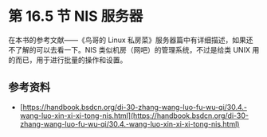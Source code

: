# 第 16.5 节 NIS 服务器

在本书的参考文献——《鸟哥的 Linux 私房菜》服务器篇中有详细描述，如果还不了解的可以去看一下。NIS 类似机房（网吧）的管理系统，不过是给类 UNIX 用的而已，用于进行批量的操作和设置。

## 参考资料

- [https://handbook.bsdcn.org/di-30-zhang-wang-luo-fu-wu-qi/30.4.-wang-luo-xin-xi-xi-tong-nis.html](https://handbook.bsdcn.org/di-30-zhang-wang-luo-fu-wu-qi/30.4.-wang-luo-xin-xi-xi-tong-nis.html)